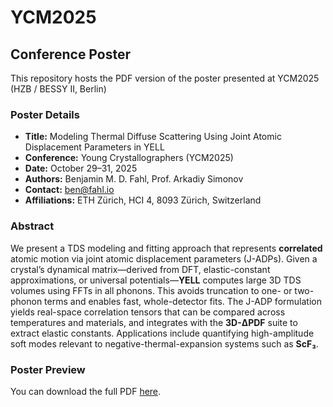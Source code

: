 # YCM2025
## Conference Poster

This repository hosts the PDF version of the poster presented at YCM2025 (HZB / BESSY II, Berlin)

### Poster Details

- **Title:** Modeling Thermal Diffuse Scattering Using Joint Atomic Displacement Parameters in YELL
- **Conference:** Young Crystallographers (YCM2025)
- **Date:** October 29–31, 2025
- **Authors:** Benjamin M. D. Fahl, Prof. Arkadiy Simonov
- **Contact:** ben@fahl.io
- **Affiliations:** ETH Zürich, HCI 4, 8093 Zürich, Switzerland

### Abstract

We present a TDS modeling and fitting approach that represents **correlated** atomic motion via joint atomic displacement parameters (J-ADPs). Given a crystal’s dynamical matrix—derived from DFT, elastic-constant approximations, or universal potentials—**YELL** computes large 3D TDS volumes using FFTs in all phonons. This avoids truncation to one- or two-phonon terms and enables fast, whole-detector fits. The J-ADP formulation yields real-space correlation tensors that can be compared across temperatures and materials, and integrates with the **3D-ΔPDF** suite to extract elastic constants. Applications include quantifying high-amplitude soft modes relevant to negative-thermal-expansion systems such as **ScF₃**.

### Poster Preview

You can download the full PDF [here](YCM2025_TDS_JADP_poster.pdf).

